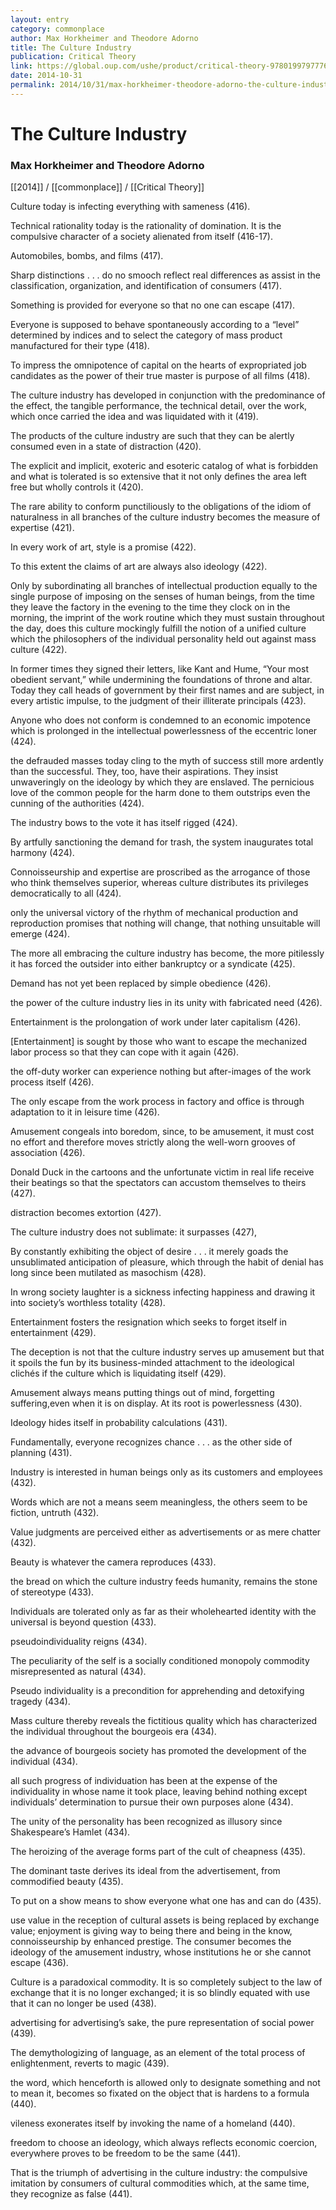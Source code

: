 ```yaml
---
layout: entry
category: commonplace
author: Max Horkheimer and Theodore Adorno
title: The Culture Industry
publication: Critical Theory
link: https://global.oup.com/ushe/product/critical-theory-9780199797776
date: 2014-10-31
permalink: 2014/10/31/max-horkheimer-theodore-adorno-the-culture-industry
---
```


# The Culture Industry

### Max Horkheimer and Theodore Adorno

[[2014]] / [[commonplace]] / [[Critical Theory]]

Culture today is infecting everything with sameness (416). 


Technical rationality today is the rationality of domination. It is the compulsive character of a society alienated from itself (416-17).


Automobiles, bombs, and films (417).


Sharp distinctions . . . do no smooch reflect real differences as assist in the classification, organization, and identification of consumers (417).


Something is provided for everyone so that no one can escape (417).


Everyone is supposed to behave spontaneously according to a “level” determined by indices and to select the category of mass product manufactured for their type (418).


To impress the omnipotence of capital on the hearts of expropriated job candidates as the power of their true master is purpose of all films (418).


The culture industry has developed in conjunction with the predominance of the effect, the tangible performance, the technical detail, over the work, which once carried the idea and was liquidated with it (419).


The products of the culture industry are such that they can be alertly consumed even in a state of distraction (420).


The explicit and implicit, exoteric and esoteric catalog of what is forbidden and what is tolerated is so extensive that it not only defines the area left free but wholly controls it (420).


The rare ability to conform punctiliously to the obligations of the idiom of naturalness in all branches of the culture industry becomes the measure of expertise (421).


In every work of art, style is a promise (422).


To this extent the claims of art are always also ideology (422).


Only by subordinating all branches of intellectual production equally to the single purpose of imposing on the senses of human beings, from the time they leave the factory in the evening to the time they clock on in the morning, the imprint of the work routine which they must sustain throughout the day, does this culture mockingly fulfill the notion of a unified culture which the philosophers of the individual personality held out against mass culture (422).


In former times they signed their letters, like Kant and Hume, “Your most obedient servant,” while undermining the foundations of throne and altar. Today they call heads of government by their first names and are subject, in every artistic impulse, to the judgment of their illiterate principals (423).


Anyone who does not conform is condemned to an economic impotence which is prolonged in the intellectual powerlessness of the eccentric loner (424).


the defrauded masses today cling to the myth of success still more ardently than the successful. They, too, have their aspirations. They insist unwaveringly on the ideology by which they are enslaved. The pernicious love of the common people for the harm done to them outstrips even the cunning of the authorities (424).


The industry bows to the vote it has itself rigged (424).


By artfully sanctioning the demand for trash, the system inaugurates total harmony (424).


Connoisseurship and expertise are proscribed as the arrogance of those who think themselves superior, whereas culture distributes its privileges democratically to all (424).


only the universal victory of the rhythm of mechanical production and reproduction promises that nothing will change, that nothing unsuitable will emerge (424).


The more all embracing the culture industry has become, the more pitilessly it has forced the outsider into either bankruptcy or a syndicate (425).


Demand has not yet been replaced by simple obedience (426).


the power of the culture industry lies in its unity with fabricated need (426).


Entertainment is the prolongation of work under later capitalism (426).


[Entertainment] is sought by those who want to escape the mechanized labor process so that they can cope with it again (426).


the off-duty worker can experience nothing but after-images of the work process itself (426).


The only escape from the work process in factory and office is through adaptation to it in leisure time (426).


Amusement congeals into boredom, since, to be amusement, it must cost no effort and therefore moves strictly along the well-worn grooves of association (426).


Donald Duck in the cartoons and the unfortunate victim in real life receive their beatings so that the spectators can accustom themselves to theirs (427).


distraction becomes extortion (427).


The culture industry does not sublimate: it surpasses (427),


By constantly exhibiting the object of desire . . . it merely goads the unsublimated anticipation of pleasure, which through the habit of denial has long since been mutilated as masochism (428).


In wrong society laughter is a sickness infecting happiness and drawing it into society’s worthless totality (428). 


Entertainment fosters the resignation which seeks to forget itself in entertainment (429).


The deception is not that the culture industry serves up amusement but that it spoils the fun by its business-minded attachment to the ideological clichés if the culture which is liquidating itself (429).


Amusement always means putting things out of mind, forgetting suffering,even when it is on display. At its root is powerlessness (430).


Ideology hides itself in probability calculations (431).


Fundamentally, everyone recognizes chance . . . as the other side of planning (431).


Industry is interested in human beings only as its customers and employees (432).


Words which are not a means seem meaningless, the others seem to be fiction, untruth (432).


Value judgments are perceived either as advertisements or as mere chatter (432).


Beauty is whatever the camera reproduces (433).


the bread on which the culture industry feeds humanity, remains the stone of stereotype (433).


Individuals are tolerated only as far as their wholehearted identity with the universal is beyond question (433).


pseudoindividuality reigns (434).


The peculiarity of the self is a socially conditioned monopoly commodity misrepresented as natural (434).


Pseudo individuality is a precondition for apprehending and detoxifying tragedy (434).


Mass culture thereby reveals the fictitious quality which has characterized the individual throughout the bourgeois era (434).


the advance of bourgeois society has promoted the development of the individual (434).


all such progress of individuation has been at the expense of the individuality in whose name it took place, leaving behind nothing except individuals’ determination to pursue their own purposes alone (434).


The unity of the personality has been recognized as illusory since Shakespeare’s Hamlet (434).


The heroizing of the average forms part of the cult of cheapness (435).


The dominant taste derives its ideal from the advertisement, from commodified beauty (435).


To put on a show means to show everyone what one has and can do (435).


use value in the reception of cultural assets is being replaced by exchange value; enjoyment is giving way to being there and being in the know, connoisseurship by enhanced prestige. The consumer becomes the ideology of the amusement industry, whose institutions he or she cannot escape (436).


Culture is a paradoxical commodity. It is so completely subject to the law of exchange that it is no longer exchanged; it is so blindly equated with use that it can no longer be used (438).


advertising for advertising’s sake, the pure representation of social power (439).


The demythologizing of language, as an element of the total process of enlightenment, reverts to magic (439).


the word, which henceforth is allowed only to designate something and not to mean it, becomes so fixated on the object that is hardens to a formula (440).


vileness exonerates itself by invoking the name of a homeland (440).


freedom to choose an ideology, which always reflects economic coercion, everywhere proves to be freedom to be the same (441).


That is the triumph of advertising in the culture industry: the compulsive imitation by consumers of cultural commodities which, at the same time, they recognize as false (441).
